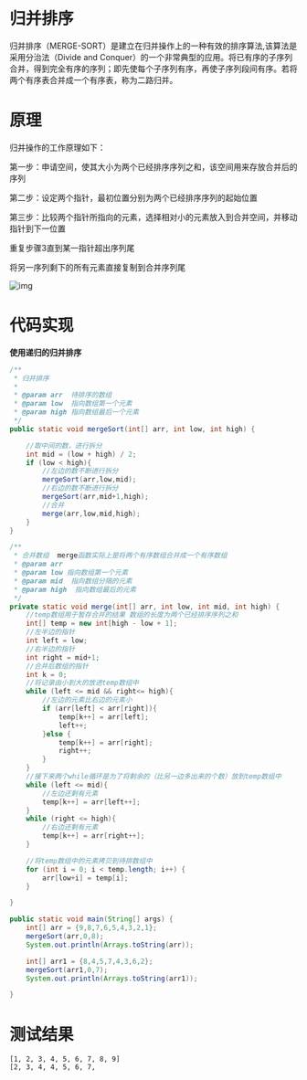 # 归并排序
归并排序（MERGE-SORT）是建立在归并操作上的一种有效的排序算法,该算法是采用分治法（Divide and Conquer）的一个非常典型的应用。将已有序的子序列合并，得到完全有序的序列；即先使每个子序列有序，再使子序列段间有序。若将两个有序表合并成一个有序表，称为二路归并。

# 原理

归并操作的工作原理如下：

第一步：申请空间，使其大小为两个已经排序序列之和，该空间用来存放合并后的序列

第二步：设定两个指针，最初位置分别为两个已经排序序列的起始位置

第三步：比较两个指针所指向的元素，选择相对小的元素放入到合并空间，并移动指针到下一位置

重复步骤3直到某一指针超出序列尾

将另一序列剩下的所有元素直接复制到合并序列尾

![img](https://images2015.cnblogs.com/blog/1024555/201612/1024555-20161218163120151-452283750.png)

# 代码实现

**使用递归的归并排序**

```java
/**
 * 归并排序
 *
 * @param arr  待排序的数组
 * @param low  指向数组第一个元素
 * @param high 指向数组最后一个元素
 */
public static void mergeSort(int[] arr, int low, int high) {

    //取中间的数，进行拆分
    int mid = (low + high) / 2;
    if (low < high){
        //左边的数不断进行拆分
        mergeSort(arr,low,mid);
        //右边的数不断进行拆分
        mergeSort(arr,mid+1,high);
        //合并
        merge(arr,low,mid,high);
    }
}

/**
 * 合并数组  merge函数实际上是将两个有序数组合并成一个有序数组
 * @param arr
 * @param low 指向数组第一个元素
 * @param mid  指向数组分隔的元素
 * @param high  指向数组最后的元素
 */
private static void merge(int[] arr, int low, int mid, int high) {
    //temp数组用于暂存合并的结果 数组的长度为两个已经排序序列之和
    int[] temp = new int[high - low + 1];
    //左半边的指针
    int left = low;
    //右半边的指针
    int right = mid+1;
    //合并后数组的指针
    int k = 0;
    //将记录由小到大的放进temp数组中
    while (left <= mid && right<= high){
        //左边的元素比右边的元素小
        if (arr[left] < arr[right]){
            temp[k++] = arr[left];
            left++;
        }else {
            temp[k++] = arr[right];
            right++;
        }
    }
    //接下来两个while循环是为了将剩余的（比另一边多出来的个数）放到temp数组中
    while (left <= mid){
        //左边还剩有元素
        temp[k++] = arr[left++];
    }
    while (right <= high){
        //右边还剩有元素
        temp[k++] = arr[right++];
    }

    //将temp数组中的元素拷贝到待排数组中
    for (int i = 0; i < temp.length; i++) {
        arr[low+i] = temp[i];
    }

}
```

```java
public static void main(String[] args) {
    int[] arr = {9,8,7,6,5,4,3,2,1};
    mergeSort(arr,0,8);
    System.out.println(Arrays.toString(arr));

    int[] arr1 = {8,4,5,7,4,3,6,2};
    mergeSort(arr1,0,7);
    System.out.println(Arrays.toString(arr1));

}
```

# 测试结果

~~~
[1, 2, 3, 4, 5, 6, 7, 8, 9]
[2, 3, 4, 4, 5, 6, 7, 
~~~

